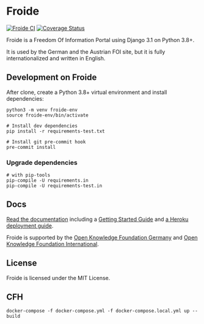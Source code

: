 # Froide

[![Froide CI](https://github.com/okfde/froide/workflows/Froide%20CI/badge.svg)](https://github.com/okfde/froide/actions?query=workflow%3A%22Froide+CI%22) [![Coverage Status](https://coveralls.io/repos/github/okfde/froide/badge.svg?branch=main)](https://coveralls.io/r/okfde/froide?branch=main)


Froide is a Freedom Of Information Portal using Django 3.1 on Python 3.8+.

It is used by the German and the Austrian FOI site, but it is fully
internationalized and written in English.

## Development on Froide

After clone, create a Python 3.8+ virtual environment and install dependencies:

```
python3 -m venv froide-env
source froide-env/bin/activate

# Install dev dependencies
pip install -r requirements-test.txt

# Install git pre-commit hook
pre-commit install
```

### Upgrade dependencies

```
# with pip-tools
pip-compile -U requirements.in
pip-compile -U requirements-test.in
```


## Docs

[Read the documentation](http://froide.readthedocs.org/en/latest/) including a [Getting Started Guide](http://froide.readthedocs.org/en/latest/gettingstarted/) and [a Heroku deployment guide](http://froide.readthedocs.org/en/latest/herokudeployment/).

Froide is supported by the [Open Knowledge Foundation Germany](http://www.okfn.de/) and [Open Knowledge Foundation International](http://okfn.org/).


## License

Froide is licensed under the MIT License.

## CFH

`docker-compose -f docker-compose.yml -f docker-compose.local.yml up --build`
